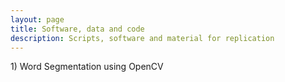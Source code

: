 ```yaml
---
layout: page
title: Software, data and code
description: Scripts, software and material for replication
---
```


<section>
1) Word Segmentation using OpenCV
</section>
